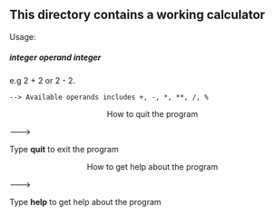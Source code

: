 <h2>This directory contains a working calculator</h2>

Usage: <h5>integer <em>operand</em> integer</h5>
	e.g 2 + 2 or 2 - 2.

	--> Available operands includes +, -, *, **, /, %

<p style="text-align: center">How to quit the program</p>
---> <p>Type <b>quit</b> to exit the program

<p style="text-align: center">How to get help about the program</p>
---> <p>Type <b>help</b> to get help about the program
